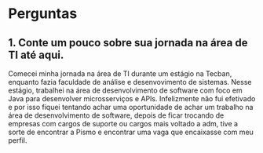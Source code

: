 # Perguntas

## 1. Conte um pouco sobre sua jornada na área de TI até aqui.

Comecei minha jornada na área de TI durante um estágio na Tecban, enquanto fazia faculdade 
de análise e desenvovimento de sistemas. Nesse estágio, trabalhei na área de desenvolvimento de software
com foco em Java para desenvolver microsserviços e APIs. Infelizmente não fui efetivado e por isso fiquei
tentando achar uma oportunidade de achar um trabalho na área de desenvolvimento de software, depois de ficar
trocando de empresas com cargos de suporte ou cargos mais voltado a adm, tive a sorte de encontrar a Pismo e 
encontrar uma vaga que encaixasse com meu perfil.

